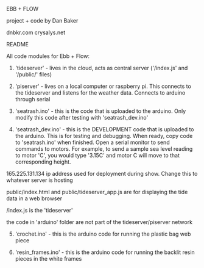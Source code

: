EBB + FLOW

project + code by Dan Baker

dnbkr.com
crysalys.net

README

All code modules for Ebb + Flow:

1) 'tideserver' - lives in the cloud, acts as central server 
	('/index.js' and '/public/' files)

2) 'piserver' - lives on a local computer or raspberry pi.  This connects to the tideserver and listens for the weather data.  Connects to arduino through serial

3) 'seatrash.ino' - this is the code that is uploaded to the arduino.  Only modify this code after testing with 'seatrash_dev.ino'

4) 'seatrash_dev.ino' - this is the DEVELOPMENT code that is uploaded to the arduino.  This is for testing and debugging.  When ready, copy code to 'seatrash.ino' when finished.  Open a serial monitor to send commands to motors.  For example, to send a sample sea level reading to motor 'C', you would type '3.15C' and motor C will move to that corresponding height. 


165.225.131.134 ip address used for deployment during show.  Change this to whatever server is hosting


public/index.html and public/tideserver_app.js are for displaying the tide data in a web browser

/index.js is the 'tideserver' 


the code in 'arduino' folder are not part of the tideserver/piserver network

5) 'crochet.ino' - this is the arduino code for running the plastic bag web piece

6) 'resin_frames.ino' - this is the arduino code for running the backlit resin pieces in the white frames